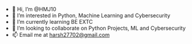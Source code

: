 - 👋 Hi, I’m @HMJ10
- 👀 I’m interested in Python, Machine Learning and Cybersecurity
- 🌱 I’m currently learning BE EXTC
- 💞️ I’m looking to collaborate on Python Projects, ML and Cybersecurity
- 📫 Email me at harsh27702@gmail.com

<!---
HMJ10/HMJ10 is a ✨ special ✨ repository because its `README.md` (this file) appears on your GitHub profile.
You can click the Preview link to take a look at your changes.
--->
